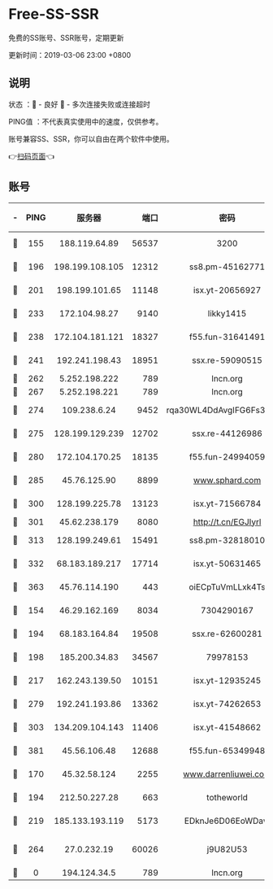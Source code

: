 # Free-SS-SSR

免费的SS账号、SSR账号，定期更新

更新时间：2019-03-06 23:00 +0800

## 说明

状态     ：🙂 - 良好 🙁 - 多次连接失败或连接超时

PING值   ：不代表真实使用中的速度，仅供参考。

账号兼容SS、SSR，你可以自由在两个软件中使用。

👉[扫码页面](https://liesauer.github.io/Free-SS-SSR/)👈

## 账号

|-|PING|服务器|端口|密码|加密方式|区域|
|:----:|:----:|:-----:|-----:|:----:|:----:|:----:|
|🙂|155|188.119.64.89|56537|3200|aes-256-cfb|RU|
|🙂|196|198.199.108.105|12312|ss8.pm-45162771|aes-256-cfb|US|
|🙂|201|198.199.101.65|11148|isx.yt-20656927|aes-256-cfb|US|
|🙂|233|172.104.98.27|9140|likky1415|aes-256-cfb|JP|
|🙂|238|172.104.181.121|18327|f55.fun-31641491|aes-256-cfb|SG|
|🙂|241|192.241.198.43|18951|ssx.re-59090515|aes-256-cfb|US|
|🙂|262|5.252.198.222|789|lncn.org|rc4|JP|
|🙂|267|5.252.198.221|789|lncn.org|rc4|JP|
|🙂|274|109.238.6.24|9452|rqa30WL4DdAvgIFG6Fs3znzTa|aes-256-cfb|FR|
|🙂|275|128.199.129.239|12702|ssx.re-44126986|aes-256-cfb|SG|
|🙂|280|172.104.170.25|18135|f55.fun-24994059|aes-256-cfb|SG|
|🙂|285|45.76.125.90|8899|www.sphard.com|aes-256-cfb|AU|
|🙂|300|128.199.225.78|13123|isx.yt-71566784|aes-256-cfb|SG|
|🙂|301|45.62.238.179|8080|http://t.cn/EGJIyrl|rc4-md5|CA|
|🙂|313|128.199.249.61|15491|ss8.pm-32818010|aes-256-cfb|SG|
|🙂|332|68.183.189.217|17714|isx.yt-50631465|aes-256-cfb|SG|
|🙂|363|45.76.114.190|443|oiECpTuVmLLxk4Ts|aes-256-cfb|AU|
|🙂|154|46.29.162.169|8034|7304290167|aes-256-cfb|RU|
|🙂|194|68.183.164.84|19508|ssx.re-62600281|aes-256-cfb|US|
|🙂|198|185.200.34.83|34567|79978153|aes-256-cfb|US|
|🙂|217|162.243.139.50|10151|isx.yt-12935245|aes-256-cfb|US|
|🙂|279|192.241.193.86|13362|isx.yt-74262653|aes-256-cfb|US|
|🙂|303|134.209.104.143|11406|isx.yt-41548662|aes-256-cfb|SG|
|🙂|381|45.56.106.48|12688|f55.fun-65349948|aes-256-cfb|US|
|🙁|170|45.32.58.124|2255|www.darrenliuwei.com|aes-256-cfb|JP|
|🙁|194|212.50.227.28|663|totheworld|aes-256-cfb|US|
|🙁|219|185.133.193.119|5173|EDknJe6D06EoWDaw|aes-256-cfb|US|
|🙁|264|27.0.232.19|60026|j9U82U53|xchacha20-ietf-poly1305|HK|
|🙁|0|194.124.34.5|789|lncn.org|rc4|JP|
